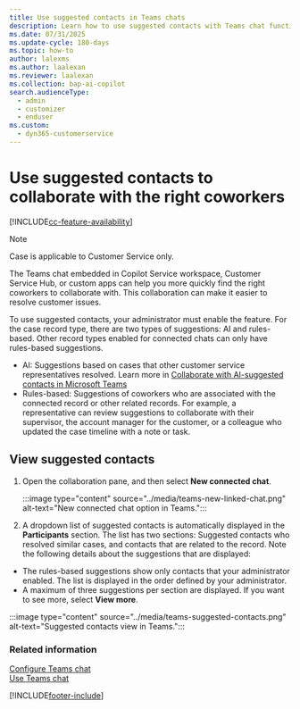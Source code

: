 ```yaml
---
title: Use suggested contacts in Teams chats 
description: Learn how to use suggested contacts with Teams chat functionality.
ms.date: 07/31/2025
ms.update-cycle: 180-days
ms.topic: how-to
author: lalexms
ms.author: laalexan
ms.reviewer: laalexan
ms.collection: bap-ai-copilot
search.audienceType: 
  - admin
  - customizer
  - enduser
ms.custom: 
  - dyn365-customerservice
---
```


# Use suggested contacts to collaborate with the right coworkers

[!INCLUDE[cc-feature-availability](../../includes/cc-feature-availability.md)]

> [!NOTE]
> Case is applicable to Customer Service only.

The Teams chat embedded in Copilot Service workspace, Customer Service Hub, or custom apps can help you more quickly find the right coworkers to collaborate with. This collaboration can make it easier to resolve customer issues.

To use suggested contacts, your administrator must enable the feature. For the case record type, there are two types of suggestions: AI and rules-based. Other record types enabled for connected chats can only have rules-based suggestions.
-  AI: Suggestions based on cases that other customer service representatives resolved. Learn more in [Collaborate with AI-suggested contacts in Microsoft Teams](/dynamics365/customer-service/use-ai-suggested-contacts-teams)
-  Rules-based: Suggestions of coworkers who are associated with the connected record or other related records. For example, a representative can review suggestions to collaborate with their supervisor, the account manager for the customer, or a colleague who updated the case timeline with a note or task.

## View suggested contacts

1. Open the collaboration pane, and then select **New connected chat**.
   
   :::image type="content" source="../media/teams-new-linked-chat.png" alt-text="New connected chat option in Teams.":::

2. A dropdown list of suggested contacts is automatically displayed in the **Participants** section. The list has two sections: Suggested contacts who resolved similar cases, and contacts that are related to the record. Note the following details about the suggestions that are displayed:
  - The rules-based suggestions show only contacts that your administrator enabled. The list is displayed in the order defined by your administrator.
  - A maximum of three suggestions per section are displayed. If you want to see more, select **View more**.

   :::image type="content" source="../media/teams-suggested-contacts.png" alt-text="Suggested contacts view in Teams.":::
   

### Related information

[Configure Teams chat ](../administer/configure-teams-chat.md)<br>
[Use Teams chat ](use-teams-chat.md)<br>

[!INCLUDE[footer-include](../../includes/footer-banner.md)]  
 

